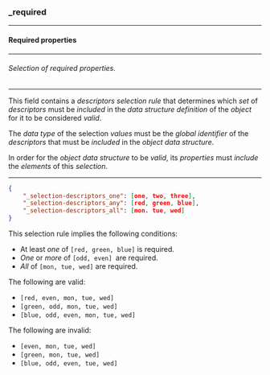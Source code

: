 ### _required



------
#### Required properties



------
###### Selection of required properties.



------
This field contains a *descriptors selection rule* that determines which *set* of *descriptors* must be *included* in the *data structure definition* of the *object* for it to be considered *valid*.

The *data type* of the selection *values* must be the *global identifier* of the *descriptors* that must be *included* in the *object data structure*.

In order for the *object data structure* to be *valid*, its *properties* must *include* the *elements* of this *selection*.



------
```json
{
	"_selection-descriptors_one": [one, two, three],
	"_selection-descriptors_any": [red, green, blue],
	"_selection-descriptors_all": [mon. tue, wed]
}
```

This selection rule implies the following conditions:

- At least *one* of `[red, green, blue]` is required.
- *One* or *more* of `[odd, even] `are required.
- *All* of `[mon, tue, wed]` are required.
  

The following are valid:

- `[red, even, mon, tue, wed]`  
- `[green, odd, mon, tue, wed]` 
- `[blue, odd, even, mon, tue, wed]`
  

The following are invalid:

- `[even, mon, tue, wed]` 
- `[green, mon, tue, wed]`
- `[blue, odd, even, tue, wed]`